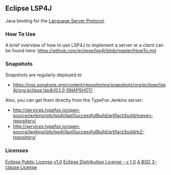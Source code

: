 ## Eclipse LSP4J

Java binding for the [Language Server Protocol](https://github.com/Microsoft/language-server-protocol).

### How To Use

A brief overview of how to use LSP4J to implement a server or a client can be found here:
https://github.com/eclipse/lsp4j/blob/master/HowTo.md

### Snapshots

Snapshots are regularly deployed to 
 * https://oss.sonatype.org/content/repositories/snapshots/org/eclipse/lsp4j/org.eclipse.lsp4j/0.1.0-SNAPSHOT/

Also, you can get them directly from the TypeFox Jenkins server:
 * http://services.typefox.io/open-source/jenkins/job/lsp4j/lastSuccessfulBuild/artifact/build/maven-repository/
 * http://services.typefox.io/open-source/jenkins/job/lsp4j/lastSuccessfulBuild/artifact/build/p2-repository/

### Licenses

[Eclipse Public License v1.0](https://www.eclipse.org/legal/epl-v10.html)
[Eclipse Distribution License - v 1.0](https://www.eclipse.org/org/documents/edl-v10.php) [A BSD 3-clause License](https://opensource.org/licenses/BSD-3-Clause)
